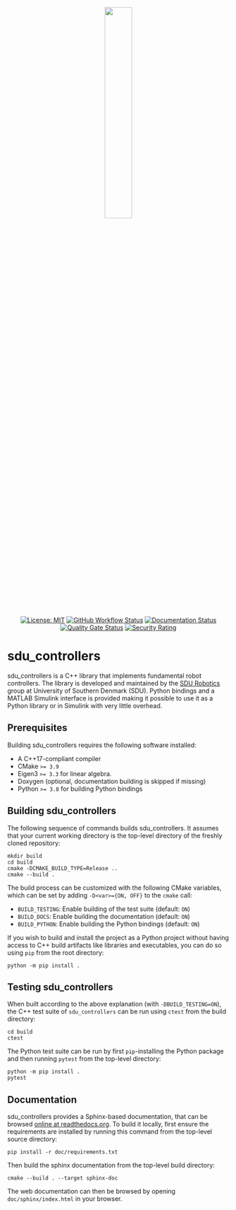 <p>
</p>
<div align="center">
    <img width=35% src="doc/_static/sdu_controllers-logo-graph.png">
</div>
<div align="center">
<p>
</p>

[![License: MIT](https://img.shields.io/badge/License-MIT-yellow.svg)](https://opensource.org/licenses/MIT)
[![GitHub Workflow Status](https://img.shields.io/github/actions/workflow/status/SDU-Robotics/sdu_controllers/ci.yml?branch=main)](https://github.com/SDU-Robotics/sdu_controllers/actions/workflows/ci.yml)
[![Documentation Status](https://readthedocs.org/projects/sdu_controllers/badge/)](https://sdu-controllers.readthedocs.io/)
[![Quality Gate Status](https://sonarcloud.io/api/project_badges/measure?project=SDU-Robotics_sdu_controllers&metric=alert_status)](https://sonarcloud.io/summary/new_code?id=SDU-Robotics_sdu_controllers)
[![Security Rating](https://sonarcloud.io/api/project_badges/measure?project=SDU-Robotics_sdu_controllers&metric=security_rating)](https://sonarcloud.io/summary/new_code?id=SDU-Robotics_sdu_controllers)
<!-- [![PyPI Release](https://img.shields.io/pypi/v/sdu_controllers.svg)](https://pypi.org/project/sdu_controllers) -->

</div>

# sdu_controllers

sdu_controllers is a C++ library that implements fundamental robot controllers.
The library is developed and maintained by the [SDU Robotics](https://www.sdu.dk/en/forskning/sdurobotics) group at University of Southern Denmark (SDU). 
Python bindings and a MATLAB Simulink interface is provided making it possible to use it as a Python library or 
in Simulink with very little overhead.

## Prerequisites

Building sdu_controllers requires the following software installed:

* A C++17-compliant compiler
* CMake `>= 3.9`
* Eigen3 `>= 3.3` for linear algebra.
* Doxygen (optional, documentation building is skipped if missing)
* Python `>= 3.8` for building Python bindings

## Building sdu_controllers

The following sequence of commands builds sdu_controllers.
It assumes that your current working directory is the top-level directory
of the freshly cloned repository:

```
mkdir build
cd build
cmake -DCMAKE_BUILD_TYPE=Release ..
cmake --build .
```

The build process can be customized with the following CMake variables,
which can be set by adding `-D<var>={ON, OFF}` to the `cmake` call:

* `BUILD_TESTING`: Enable building of the test suite (default: `ON`)
* `BUILD_DOCS`: Enable building the documentation (default: `ON`)
* `BUILD_PYTHON`: Enable building the Python bindings (default: `ON`)


If you wish to build and install the project as a Python project without
having access to C++ build artifacts like libraries and executables, you
can do so using `pip` from the root directory:

```
python -m pip install .
```

## Testing sdu_controllers

When built according to the above explanation (with `-DBUILD_TESTING=ON`),
the C++ test suite of `sdu_controllers` can be run using
`ctest` from the build directory:

```
cd build
ctest
```

The Python test suite can be run by first `pip`-installing the Python package
and then running `pytest` from the top-level directory:

```
python -m pip install .
pytest
```

## Documentation

sdu_controllers provides a Sphinx-based documentation, that can
be browsed [online at readthedocs.org](https://sdu-controllers.readthedocs.io).
To build it locally, first ensure the requirements are installed by running this command from the top-level source directory:

```
pip install -r doc/requirements.txt
```

Then build the sphinx documentation from the top-level build directory:

```
cmake --build . --target sphinx-doc
```

The web documentation can then be browsed by opening `doc/sphinx/index.html` in your browser.
